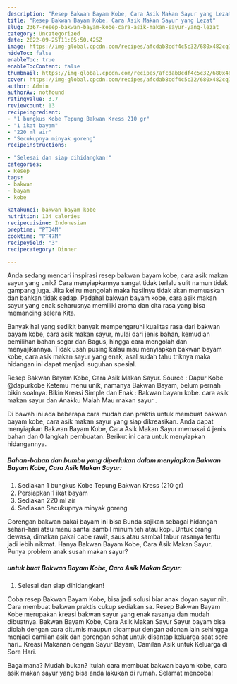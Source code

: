 ```yaml
---
description: "Resep Bakwan Bayam Kobe, Cara Asik Makan Sayur yang Lezat"
title: "Resep Bakwan Bayam Kobe, Cara Asik Makan Sayur yang Lezat"
slug: 2367-resep-bakwan-bayam-kobe-cara-asik-makan-sayur-yang-lezat
category: Uncategorized
date: 2022-09-25T11:05:50.425Z
image: https://img-global.cpcdn.com/recipes/afcdab8cdf4c5c32/680x482cq70/bakwan-bayam-kobe-cara-asik-makan-sayur-foto-resep-utama.jpg
hideToc: false
enableToc: true
enableTocContent: false
thumbnail: https://img-global.cpcdn.com/recipes/afcdab8cdf4c5c32/680x482cq70/bakwan-bayam-kobe-cara-asik-makan-sayur-foto-resep-utama.jpg
cover: https://img-global.cpcdn.com/recipes/afcdab8cdf4c5c32/680x482cq70/bakwan-bayam-kobe-cara-asik-makan-sayur-foto-resep-utama.jpg
author: Admin
authorAv: notfound
ratingvalue: 3.7
reviewcount: 13
recipeingredient:
- "1 bungkus Kobe Tepung Bakwan Kress 210 gr"
- "1 ikat bayam"
- "220 ml air"
- "Secukupnya minyak goreng"
recipeinstructions:

- "Selesai dan siap dihidangkan!"
categories:
- Resep
tags:
- bakwan
- bayam
- kobe

katakunci: bakwan bayam kobe 
nutrition: 134 calories
recipecuisine: Indonesian
preptime: "PT34M"
cooktime: "PT47M"
recipeyield: "3"
recipecategory: Dinner

---
```





Anda sedang mencari inspirasi resep bakwan bayam kobe, cara asik makan sayur yang unik? Cara menyiapkannya sangat tidak terlalu sulit namun tidak gampang juga. Jika keliru mengolah maka hasilnya tidak akan memuaskan dan bahkan tidak sedap. Padahal bakwan bayam kobe, cara asik makan sayur yang enak seharusnya memiliki aroma dan cita rasa yang bisa memancing selera Kita.





Banyak hal yang sedikit banyak mempengaruhi kualitas rasa dari bakwan bayam kobe, cara asik makan sayur, mulai dari jenis bahan, kemudian pemilihan bahan segar dan Bagus, hingga cara mengolah dan menyajikannya. Tidak usah pusing kalau mau menyiapkan bakwan bayam kobe, cara asik makan sayur yang enak,      asal sudah tahu triknya maka hidangan ini dapat menjadi suguhan spesial.














Resep Bakwan Bayam Kobe, Cara Asik Makan Sayur. Source : Dapur Kobe @dapurkobe Ketemu menu unik, namanya Bakwan Bayam, belum pernah bikin soalnya. Bikin Kreasi Simple dan Enak : Bakwan bayam kobe. cara asik makan sayur dan Anakku Malah Mau makan sayur .






Di bawah ini ada beberapa cara mudah dan praktis untuk membuat bakwan bayam kobe, cara asik makan sayur yang siap dikreasikan. Anda dapat menyiapkan Bakwan Bayam Kobe, Cara Asik Makan Sayur memakai 4 jenis bahan dan 0 langkah pembuatan. Berikut ini cara untuk menyiapkan hidangannya.

<!--inarticleads1-->

##### Bahan-bahan dan bumbu yang diperlukan dalam menyiapkan Bakwan Bayam Kobe, Cara Asik Makan Sayur:

1. Sediakan 1 bungkus Kobe Tepung Bakwan Kress (210 gr)
1. Persiapkan 1 ikat bayam
1. Sediakan 220 ml air
1. Sediakan Secukupnya minyak goreng


Gorengan bakwan pakai bayam ini bisa Bunda sajikan sebagai hidangan sehari-hari atau menu santai sambil minum teh atau kopi. Untuk orang dewasa, dimakan pakai cabe rawit, saus atau sambal tabur rasanya tentu jadi lebih nikmat. Hanya Bakwan Bayam Kobe, Cara Asik Makan Sayur. Punya problem anak susah makan sayur? 

<!--inarticleads2-->

#####  untuk buat Bakwan Bayam Kobe, Cara Asik Makan Sayur:


1. Selesai dan siap dihidangkan!

Coba resep Bakwan Bayam Kobe, bisa jadi solusi biar anak doyan sayur nih. Cara membuat bakwan praktis cukup sediakan sa. Resep Bakwan Bayam Kobe merupakan kreasi bakwan sayur yang enak rasanya dan mudah dibuatnya. Bakwan Bayam Kobe, Cara Asik Makan Sayur Sayur bayam bisa diolah dengan cara ditumis maupun dicampur dengan adonan lain sehingga menjadi camilan asik dan gorengan sehat untuk disantap keluarga saat sore hari.. Kreasi Makanan dengan Sayur Bayam, Camilan Asik untuk Keluarga di Sore Hari. 

Bagaimana? Mudah bukan? Itulah cara membuat bakwan bayam kobe, cara asik makan sayur yang bisa anda lakukan di rumah. Selamat mencoba!
